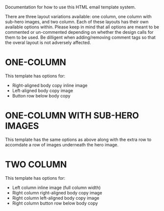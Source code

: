 Documentation for how to use this HTML email template system.

There are three layout variations available: one column, one column with sub-hero images, and two column. Each of these layouts has their own available options within. Please keep in mind that all options are meant to be commented or un-commented depending on whether the design calls for them to be used. Be dilligent when adding/removing comment tags so that the overal layout is not adversely affected.

# ONE-COLUMN
This template has options for:
- Right-aligned body copy inline image
- Left-aligned body copy image
- Button row below body copy

# ONE-COLUMN WITH SUB-HERO IMAGES
This template has the same options as above along with the extra row to accomdate a row of images underneath the hero image.

# TWO COLUMN
This template has options for:
- Left column inline image (full column width)
- Right column right-aligned body copy image
- Right column left-aligned body copy image
- Right column button row below body copy
